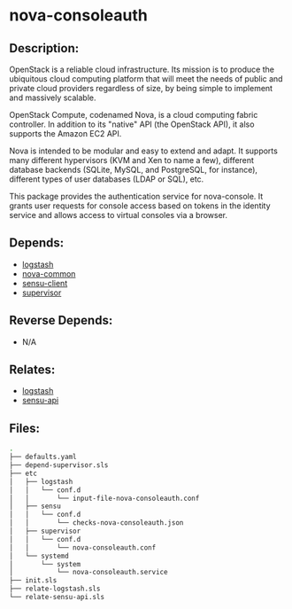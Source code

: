# nova-consoleauth

## Description:

OpenStack is a reliable cloud infrastructure. Its mission is to produce the ubiquitous cloud computing platform that will meet the needs of public and private cloud providers regardless of size, by being simple to implement and massively scalable.

OpenStack Compute, codenamed Nova, is a cloud computing fabric controller. In addition to its "native" API (the OpenStack API), it also supports the Amazon EC2 API.

Nova is intended to be modular and easy to extend and adapt. It supports many different hypervisors (KVM and Xen to name a few), different database backends (SQLite, MySQL, and PostgreSQL, for instance), different types of user databases (LDAP or SQL), etc.

This package provides the authentication service for nova-console.  It grants user requests for console access based on tokens in the identity service and allows access to virtual consoles via a browser.

## Depends:

  -  [logstash](/salt/logstash)
  -  [nova-common](/salt/nova-common)
  -  [sensu-client](/salt/sensu-client)
  -  [supervisor](/salt/supervisor)

## Reverse Depends:

  -  N/A

## Relates:

  -  [logstash](/salt/logstash)
  -  [sensu-api](/salt/sensu-api)

## Files:

```bash
.
├── defaults.yaml
├── depend-supervisor.sls
├── etc
│   ├── logstash
│   │   └── conf.d
│   │       └── input-file-nova-consoleauth.conf
│   ├── sensu
│   │   └── conf.d
│   │       └── checks-nova-consoleauth.json
│   ├── supervisor
│   │   └── conf.d
│   │       └── nova-consoleauth.conf
│   └── systemd
│       └── system
│           └── nova-consoleauth.service
├── init.sls
├── relate-logstash.sls
└── relate-sensu-api.sls
```
